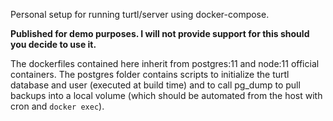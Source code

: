 Personal setup for running turtl/server using docker-compose.

**Published for demo purposes. I will not provide support for this should you decide to use it.**

The dockerfiles contained here inherit from postgres:11 and node:11 official containers. The postgres folder contains scripts to initialize the turtl database and user (executed at build time) and to call pg_dump to pull backups into a local volume (which should be automated from the host with cron and ``docker exec``). 
